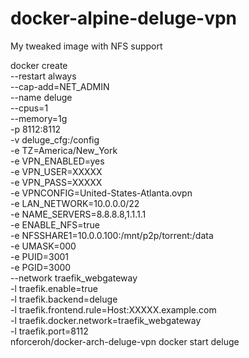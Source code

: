 # docker-alpine-deluge-vpn
My tweaked image with NFS support

docker create \
  --restart always \
  --cap-add=NET_ADMIN \
  --name deluge \
  --cpus=1 \
  --memory=1g \
  -p 8112:8112 \
  -v deluge_cfg:/config \
  -e TZ=America/New_York \
  -e VPN_ENABLED=yes \
  -e VPN_USER=XXXXX \
  -e VPN_PASS=XXXXX \
  -e VPNCONFIG=United-States-Atlanta.ovpn \
  -e LAN_NETWORK=10.0.0.0/22 \
  -e NAME_SERVERS=8.8.8.8,1.1.1.1 \
  -e ENABLE_NFS=true \
  -e NFSSHARE1=10.0.0.100:/mnt/p2p/torrent:/data \
  -e UMASK=000 \
  -e PUID=3001 \
  -e PGID=3000 \
  --network traefik_webgateway \
  -l traefik.enable=true \
  -l traefik.backend=deluge \
  -l traefik.frontend.rule=Host:XXXXX.example.com \
  -l traefik.docker.network=traefik_webgateway \
  -l traefik.port=8112 \
   nforceroh/docker-arch-deluge-vpn
docker start deluge
